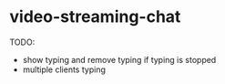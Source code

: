 # video-streaming-chat


TODO:
- show typing and remove typing if typing is stopped
- multiple clients typing
